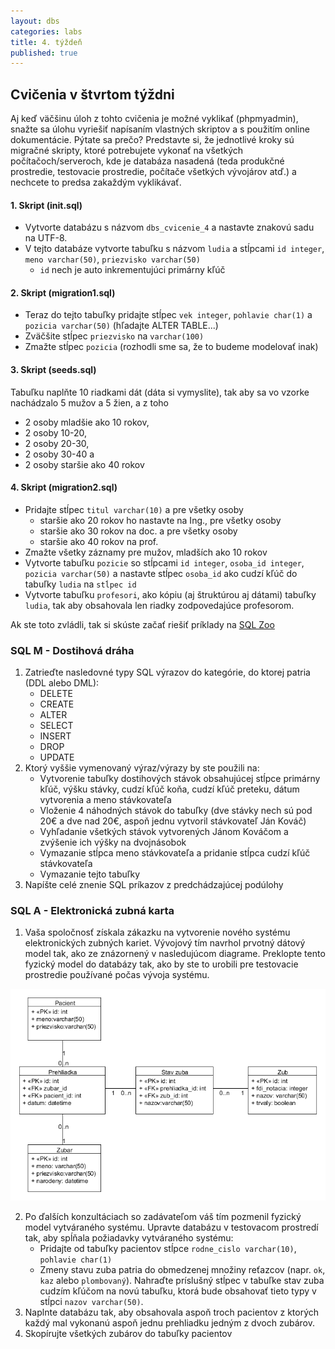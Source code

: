 ```yaml
---
layout: dbs
categories: labs
title: 4. týždeň
published: true
---
```

## Cvičenia v štvrtom týždni

Aj keď väčšinu úloh z tohto cvičenia je možné vyklikať (phpmyadmin), snažte sa úlohu vyriešiť napísaním vlastných skriptov
a s použitím online dokumentácie. Pýtate sa prečo? Predstavte si, že jednotlivé kroky sú migračné skripty, ktoré potrebujete
vykonať na všetkých počítačoch/serveroch, kde je databáza nasadená (teda produkčné prostredie, testovacie prostredie,
počítače všetkých vývojárov atď.) a nechcete to predsa zakaždým vyklikávať.

#### 1. Skript (init.sql)

- Vytvorte databázu s názvom `dbs_cvicenie_4` a nastavte znakovú sadu na UTF-8.
- V tejto databáze vytvorte tabuľku s názvom `ludia` a stĺpcami `id integer`, `meno varchar(50)`, `priezvisko varchar(50)`
  * `id` nech je auto inkrementujúci primárny kľúč

#### 2. Skript (migration1.sql)

- Teraz do tejto tabuľky pridajte stĺpec `vek integer`, `pohlavie char(1)` a `pozicia varchar(50)` (hľadajte ALTER TABLE...)
- Zväčšite stĺpec `priezvisko` na `varchar(100)`
- Zmažte stĺpec `pozicia` (rozhodli sme sa, že to budeme modelovať inak)

#### 3. Skript (seeds.sql)

Tabuľku naplňte 10 riadkami dát (dáta si vymyslite), tak aby sa vo vzorke nachádzalo 5 mužov a 5 žien, a z toho
  * 2 osoby mladšie ako 10 rokov,
  * 2 osoby 10-20,
  * 2 osoby 20-30,
  * 2 osoby 30-40 a
  * 2 osoby staršie ako 40 rokov

#### 4. Skript (migration2.sql)

- Pridajte stĺpec `titul varchar(10)` a pre všetky osoby
    * staršie ako 20 rokov ho nastavte na Ing., pre všetky osoby
    * staršie ako 30 rokov na doc. a pre všetky osoby
    * staršie ako 40 rokov na prof.
- Zmažte všetky záznamy pre mužov, mladších ako 10 rokov
- Vytvorte tabuľku `pozicie` so stĺpcami `id integer`, `osoba_id integer`, `pozicia varchar(50)` a nastavte stĺpec `osoba_id` ako cudzí kľúč do tabuľky `ludia` na `stĺpec id`
- Vytvorte tabuľku `profesori`, ako kópiu (aj štruktúrou aj dátami) tabuľky `ludia`, tak aby obsahovala len riadky zodpovedajúce profesorom.

Ak ste toto zvládli, tak si skúste začať riešiť príklady na [SQL Zoo](http://sqlzoo.net/wiki/SELECT_from_WORLD_Tutorial)

### SQL M - Dostihová dráha

1. Zatrieďte nasledovné typy SQL výrazov do kategórie, do ktorej patria (DDL alebo DML):
    * DELETE
	* CREATE
	* ALTER
	* SELECT
	* INSERT
	* DROP
	* UPDATE
2. Ktorý vyššie vymenovaný výraz/výrazy by ste použili na:
    * Vytvorenie tabuľky dostihových stávok obsahujúcej stĺpce primárny kľúč, výšku stávky, cudzí kľúč koňa, cudzí kľúč preteku, dátum vytvorenia a meno stávkovateľa
	* Vloženie 4 náhodných stávok do tabuľky (dve stávky nech sú pod 20€ a dve nad 20€, aspoň jednu vytvoril stávkovateľ Ján Kováč)
	* Vyhľadanie všetkých stávok vytvorených Jánom Kováčom a zvýšenie ich výšky na dvojnásobok
	* Vymazanie stĺpca meno stávkovateľa a pridanie stĺpca cudzí kľúč stávkovateľa
	* Vymazanie tejto tabuľky
3. Napíšte celé znenie SQL príkazov z predchádzajúcej podúlohy

### SQL A - Elektronická zubná karta

1. Vaša spoločnosť získala zákazku na vytvorenie nového systému elektronických zubných kariet. Vývojový tím navrhol prvotný dátový model tak, ako ze znázornený 
v nasledujúcom diagrame. Preklopte tento fyzický model do databázy tak, ako by ste to urobili pre testovacie prostredie používané počas vývoja systému.

![Fyzický model zubna karta](/labs/files/lab04/zubna_karta_zadanie.png "Fyzický model zubná karta")

2. Po ďalších konzultáciach so zadávateľom váš tím pozmenil fyzický model vytváraného systému. Upravte databázu v testovacom prostredí tak, aby spĺňala požiadavky vytváraného systému:
	* Pridajte od tabuľky pacientov stĺpce `rodne_cislo varchar(10)`, `pohlavie	char(1)`
	* Zmeny stavu zuba patria do obmedzenej množiny reťazcov (napr. `ok`, `kaz` alebo `plombovaný`). Nahraďte príslušný stĺpec v tabuľke stav zuba cudzím kľúčom na novú tabuľku, ktorá bude obsahovať tieto typy v stĺpci `nazov varchar(50)`.
3. Naplnte databázu tak, aby obsahovala aspoň troch pacientov z ktorých každý mal vykonanú aspoň jednu prehliadku jedným z dvoch zubárov. 
4. Skopírujte všetkých zubárov do tabuľky pacientov
	

